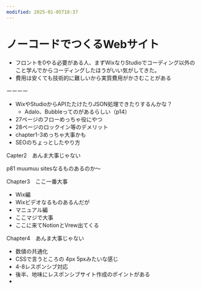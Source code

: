 ```yaml
---
modified: 2025-01-05T18:37
---
```

# ノーコードでつくるWebサイト

- フロントを0やる必要がある人、まずWixなりStudioでコーディング以外のこと学んでからコーディングしたほうがいい気がしてきた。
- 費用は安くても技術的に難しいから実質費用がかさむことがある

ーーーー

- WixやStudioからAPIたたけたりJSON処理できたりするんかな？
    - Adalo、Bubbleってのがあるらしい（p14）
- 27ページのフローめっちゃ役にやつ
- 28ページのロックイン等のデメリット
- chapter1-3めっちゃ大事かも
- SEOのちょっとしたやり方

Capter2　あんま大事じゃない

p81 muumuu sitesなるものあるのか〜

Chapter3　ここ一番大事

- Wix編  
- Wixビデオなるものあるんだが  
- マニュアル編  
- ここマジで大事  
- ここに来てNotionとVrew出てくる  

Chapter4　あんま大事じゃない

- 数値の共通化  
- CSSで言うところの 4px 5pxみたいな感じ  
- 4-8レスポンシブ対応  
- 後半、地味にレスポンシブサイト作成のポイントがある  
-